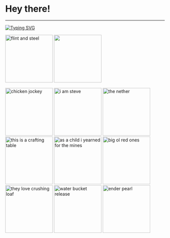 # Hey there!
---

[![Typing SVG](https://readme-typing-svg.demolab.com?font=Fira+Code&pause=1000&width=435&lines=Flint+and+STEEL;Chicken+jockey;I...+am+STEVE;The+Nether;This...+is+a+crafting+table;As+a+child%2C+I+yearned+for+the+mines;Big+ol'+red+ones;They+love+crushing+loaf;Water+bucket...+release!;Ender+pearl)](https://git.io/typing-svg)

<img alt="flint and steel" src="https://media1.tenor.com/m/-cVyC1yYZCkAAAAd/minecraft-minecraft-movie.gif" style="height: 150px;"> <img src="https://media1.tenor.com/m/-cVyC1yYZCkAAAAd/minecraft-minecraft-movie.gif" style="height: 150px;">

<img alt="chicken jockey" src="https://media.tenor.com/N2Jc-5N6GboAAAAM/they-want-me-to-fight-the-chicken-chicken-jockey-garett-garrison.gif" style="height: 150px;">

<img alt="i am steve" src="https://media.tenor.com/vgJ_YNS41-IAAAAM/minecraft-movie-minecraft.gif" style="height: 150px;">

<img alt="the nether" src="https://media1.tenor.com/m/eGX7PCjGaCsAAAAd/minecraft-minecraft-movie.gif" style="height: 150px;">

<img alt="this is a crafting table" src="[https://media1.tenor.com/m/eGX7PCjGaCsAAAAd/minecraft-minecraft-movie.gif](https://media.tenor.com/hMZKINlAkTAAAAAM/minecraft-movie-jack-black.gif)" style="height: 150px;">

<img alt="as a child i yearned for the mines" src="https://media.tenor.com/w_VsoWpdKO4AAAAM/sigma.gif" style="height: 150px;">

<img alt="big ol red ones" src="https://media.tenor.com/fkFtZJBZG0sAAAAM/minecraft-minecraft-movie.gif" style="height: 150px;">

<img alt="they love crushing loaf" src="https://media.tenor.com/asCf-tdknHoAAAAM/a-minecraft.gif" style="height: 150px;">

<img alt="water bucket release" src="https://media.tenor.com/PzxUcgUUdvYAAAAM/minecraft-movie-water-bucket-release.gif" style="height: 150px;">

<img alt="ender pearl" src="https://media.tenor.com/xbJuOzZ7mp4AAAAM/minecraft-minecraft-movie.gif" style="height: 150px;">
